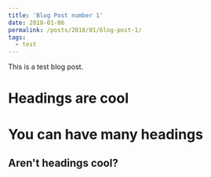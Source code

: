 ```yaml
---
title: 'Blog Post number 1'
date: 2018-01-06
permalink: /posts/2018/01/blog-post-1/
tags:
  - test
---
```


This is a test blog post.

Headings are cool
======

You can have many headings
======

Aren't headings cool?
------